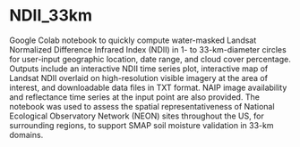 # NDII_33km

Google Colab notebook to quickly compute water-masked Landsat Normalized Difference Infrared Index (NDII) in 1- to 33-km-diameter circles for user-input geographic location, date range, and cloud cover percentage. Outputs include an interactive NDII time series plot, interactive map of Landsat NDII overlaid on high-resolution visible imagery at the area of interest, and downloadable data files in TXT format. NAIP image availability and reflectance time series at the input point are also provided. The notebook was used to assess the spatial representativeness of National Ecological Observatory Network (NEON) sites throughout the US, for surrounding regions, to support SMAP soil moisture validation in 33-km domains.
